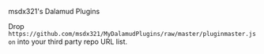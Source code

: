 msdx321's Dalamud Plugins

Drop `https://github.com/msdx321/MyDalamudPlugins/raw/master/pluginmaster.json` into your third party repo URL list.
